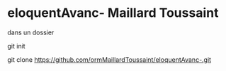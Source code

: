 # eloquentAvanc- Maillard Toussaint

dans un dossier 

git init

git clone https://github.com/ormMaillardToussaint/eloquentAvanc-.git
